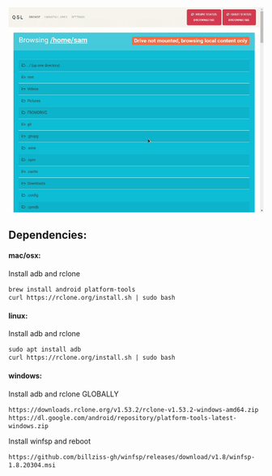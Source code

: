 ![screen](.github/screen.gif)

## Dependencies:

#### mac/osx:
Install adb and rclone
```
brew install android platform-tools
curl https://rclone.org/install.sh | sudo bash
```

#### linux:
Install adb and rclone
```
sudo apt install adb
curl https://rclone.org/install.sh | sudo bash
```

#### windows:
Install adb and rclone GLOBALLY
```
https://downloads.rclone.org/v1.53.2/rclone-v1.53.2-windows-amd64.zip
https://dl.google.com/android/repository/platform-tools-latest-windows.zip
```
Install winfsp and reboot
```
https://github.com/billziss-gh/winfsp/releases/download/v1.8/winfsp-1.8.20304.msi
```



<!--
https://stackoverflow.com/a/44272417/1501189
https://www.xda-developers.com/adb-fastboot-any-directory-windows-linux/

adb (install globally)
https://dl.google.com/android/repository/platform-tools-latest-windows.zip

rclone (install globally)
https://downloads.rclone.org/v1.53.2/rclone-v1.53.2-windows-386.zip
https://downloads.rclone.org/v1.53.2/rclone-v1.53.2-windows-amd64.zip

winfsp (reboot)
https://github.com/billziss-gh/winfsp/releases/download/v1.8/winfsp-1.8.20304.msi

-->

